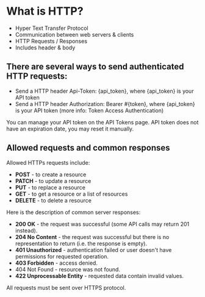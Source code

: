 # What is HTTP?

-   Hyper Text Transfer Protocol
-   Communication between web servers & clients
-   HTTP Requests / Responses
-   Includes header & body

## There are several ways to send authenticated HTTP requests:

-   Send a HTTP header Api-Token: {api_token}, where {api_token} is your API token
-   Send a HTTP header Authorization: Bearer #{token}, where {api_token} is your API token (more info: Token Access Authentication)

You can manage your API token on the API Tokens page. API token does not have an expiration date, you may reset it manually.

## Allowed requests and common responses

Allowed HTTPs requests include:

-   **POST** - to create a resource
-   **PATCH** - to update a resource
-   **PUT** - to replace a resource
-   **GET** - to get a resource or a list of resources
-   **DELETE** - to delete a resource

Here is the description of common server responses:

-   **200 OK** - the request was successful (some API calls may return 201 instead).
-   **204 No Content** - the request was successful but there is no representation to return (i.e. the response is empty).
-   **401 Unauthorized** - authentication failed or user doesn't have permissions for requested operation.
-   **403 Forbidden** - access denied.
-   404 Not Found - resource was not found.
-   **422 Unprocessable Entity** - requested data contain invalid values.

All requests must be sent over HTTPS protocol.
